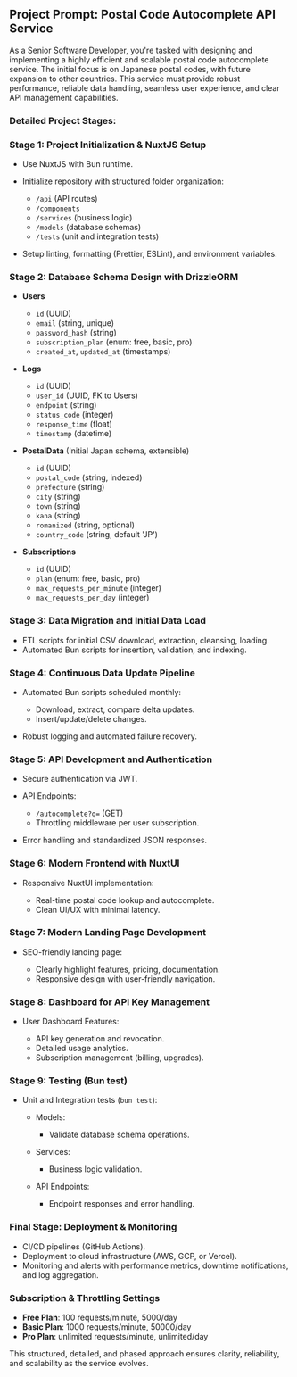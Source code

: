 ## Project Prompt: Postal Code Autocomplete API Service

As a Senior Software Developer, you're tasked with designing and implementing a highly efficient and scalable postal code autocomplete service. The initial focus is on Japanese postal codes, with future expansion to other countries. This service must provide robust performance, reliable data handling, seamless user experience, and clear API management capabilities.

### Detailed Project Stages:

### Stage 1: Project Initialization & NuxtJS Setup

* Use NuxtJS with Bun runtime.
* Initialize repository with structured folder organization:

  * `/api` (API routes)
  * `/components`
  * `/services` (business logic)
  * `/models` (database schemas)
  * `/tests` (unit and integration tests)
* Setup linting, formatting (Prettier, ESLint), and environment variables.

### Stage 2: Database Schema Design with DrizzleORM

* **Users**

  * `id` (UUID)
  * `email` (string, unique)
  * `password_hash` (string)
  * `subscription_plan` (enum: free, basic, pro)
  * `created_at`, `updated_at` (timestamps)

* **Logs**

  * `id` (UUID)
  * `user_id` (UUID, FK to Users)
  * `endpoint` (string)
  * `status_code` (integer)
  * `response_time` (float)
  * `timestamp` (datetime)

* **PostalData** (Initial Japan schema, extensible)

  * `id` (UUID)
  * `postal_code` (string, indexed)
  * `prefecture` (string)
  * `city` (string)
  * `town` (string)
  * `kana` (string)
  * `romanized` (string, optional)
  * `country_code` (string, default 'JP')

* **Subscriptions**

  * `id` (UUID)
  * `plan` (enum: free, basic, pro)
  * `max_requests_per_minute` (integer)
  * `max_requests_per_day` (integer)

### Stage 3: Data Migration and Initial Data Load

* ETL scripts for initial CSV download, extraction, cleansing, loading.
* Automated Bun scripts for insertion, validation, and indexing.

### Stage 4: Continuous Data Update Pipeline

* Automated Bun scripts scheduled monthly:

  * Download, extract, compare delta updates.
  * Insert/update/delete changes.
* Robust logging and automated failure recovery.

### Stage 5: API Development and Authentication

* Secure authentication via JWT.
* API Endpoints:

  * `/autocomplete?q=` (GET)
  * Throttling middleware per user subscription.
* Error handling and standardized JSON responses.

### Stage 6: Modern Frontend with NuxtUI

* Responsive NuxtUI implementation:

  * Real-time postal code lookup and autocomplete.
  * Clean UI/UX with minimal latency.

### Stage 7: Modern Landing Page Development

* SEO-friendly landing page:

  * Clearly highlight features, pricing, documentation.
  * Responsive design with user-friendly navigation.

### Stage 8: Dashboard for API Key Management

* User Dashboard Features:

  * API key generation and revocation.
  * Detailed usage analytics.
  * Subscription management (billing, upgrades).

### Stage 9: Testing (Bun test)

* Unit and Integration tests (`bun test`):

  * Models:

    * Validate database schema operations.
  * Services:

    * Business logic validation.
  * API Endpoints:

    * Endpoint responses and error handling.

### Final Stage: Deployment & Monitoring

* CI/CD pipelines (GitHub Actions).
* Deployment to cloud infrastructure (AWS, GCP, or Vercel).
* Monitoring and alerts with performance metrics, downtime notifications, and log aggregation.

### Subscription & Throttling Settings

* **Free Plan**: 100 requests/minute, 5000/day
* **Basic Plan**: 1000 requests/minute, 50000/day
* **Pro Plan**: unlimited requests/minute, unlimited/day

This structured, detailed, and phased approach ensures clarity, reliability, and scalability as the service evolves.
